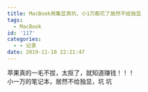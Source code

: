 ```yaml
---
title: MacBook用集显真坑，小1万都花了居然不给独显
tags:
  - MacBook
id: '117'
categories:
  - - 记录
date: 2019-11-10 22:21:47
---
```


苹果真的一毛不拔，太抠了，就知道赚钱！！！  
小一万的笔记本，居然不给独显，坑 坑